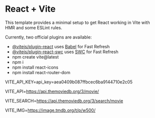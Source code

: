 # React + Vite

This template provides a minimal setup to get React working in Vite with HMR and some ESLint rules.

Currently, two official plugins are available:

- [@vitejs/plugin-react](https://github.com/vitejs/vite-plugin-react/blob/main/packages/plugin-react/README.md) uses [Babel](https://babeljs.io/) for Fast Refresh
- [@vitejs/plugin-react-swc](https://github.com/vitejs/vite-plugin-react-swc) uses [SWC](https://swc.rs/) for Fast Refresh
- npm create vite@latest
- npm i
- npm install react-icons
- npm install react-router-dom

VITE_API_KEY=api_key=aea0409b087ffbcec6ba9144710e2c05

VITE_API=https://api.themoviedb.org/3/movie/

VITE_SEARCH=https://api.themoviedb.org/3/search/movie

VITE_IMG=https://image.tmdb.org/t/p/w500/
